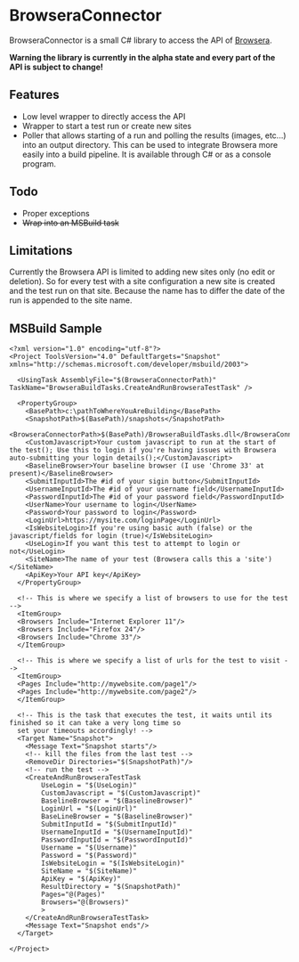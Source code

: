 BrowseraConnector
=================
BrowseraConnector is a small C# library to access the API of [Browsera](http://www.browsera.com). 

**Warning the library is currently in the alpha state and every part of the API is subject to change!**

## Features
- Low level wrapper to directly access the API
- Wrapper to start a test run or create new sites
- Poller that allows starting of a run and polling the results (images, etc...) into an output directory. This can be used to integrate Browsera more easily into a build pipeline. It is available through C# or as a console program.


## Todo
- Proper exceptions
- ~~Wrap into an MSBuild task~~

## Limitations
Currently the Browsera API is limited to adding new sites only (no edit or deletion). So for every test with a site configuration a new site is created and the test run on that site. Because the name has to differ the date of the run is appended to the site name.

## MSBuild Sample

```
<?xml version="1.0" encoding="utf-8"?>
<Project ToolsVersion="4.0" DefaultTargets="Snapshot" xmlns="http://schemas.microsoft.com/developer/msbuild/2003">

  <UsingTask AssemblyFile="$(BrowseraConnectorPath)" TaskName="BrowseraBuildTasks.CreateAndRunBrowseraTestTask" />

  <PropertyGroup>
	<BasePath>c:\pathToWhereYouAreBuilding</BasePath>
	<SnapshotPath>$(BasePath)/snapshots</SnapshotPath>
	<BrowseraConnectorPath>$(BasePath)/BrowseraBuildTasks.dll</BrowseraConnectorPath>
	<CustomJavascript>Your custom javascript to run at the start of the test(); Use this to login if you're having issues with Browsera auto-submitting your login details();</CustomJavascript>
	<BaselineBrowser>Your baseline browser (I use 'Chrome 33' at present)</BaselineBrowser>
	<SubmitInputId>The #id of your sigin button</SubmitInputId>
	<UsernameInputId>The #id of your username field</UsernameInputId>
	<PasswordInputId>The #id of your password field</PasswordInputId>
	<UserName>Your username to login</UserName>
	<Password>Your password to login</Password>
	<LoginUrl>https://mysite.com/loginPage</LoginUrl>
	<IsWebsiteLogin>If you're using basic auth (false) or the javascript/fields for login (true)</IsWebsiteLogin>
	<UseLogin>If you want this test to attempt to login or not</UseLogin>
	<SiteName>The name of your test (Browsera calls this a 'site')</SiteName>
	<ApiKey>Your API key</ApiKey>
  </PropertyGroup>
  
  <!-- This is where we specify a list of browsers to use for the test -->
  <ItemGroup>
  <Browsers Include="Internet Explorer 11"/>
  <Browsers Include="Firefox 24"/>
  <Browsers Include="Chrome 33"/>
  </ItemGroup>
  
  <!-- This is where we specify a list of urls for the test to visit -->
  <ItemGroup>
  <Pages Include="http://mywebsite.com/page1"/>
  <Pages Include="http://mywebsite.com/page2"/>
  </ItemGroup>

  <!-- This is the task that executes the test, it waits until its finished so it can take a very long time so
  set your timeouts accordingly! -->
  <Target Name="Snapshot">
    <Message Text="Snapshot starts"/>
	<!-- kill the files from the last test -->
    <RemoveDir Directories="$(SnapshotPath)"/>
	<!-- run the test -->
	<CreateAndRunBrowseraTestTask
		UseLogin = "$(UseLogin)"
		CustomJavascript = "$(CustomJavascript)"
		BaselineBrowser = "$(BaselineBrowser)" 
		LoginUrl = "$(LoginUrl)"
		BaseLineBrowser = "$(BaselineBrowser)"
		SubmitInputId = "$(SubmitInputId)"
		UsernameInputId = "$(UsernameInputId)"
		PasswordInputId = "$(PasswordInputId)"
		Username = "$(Username)"
		Password = "$(Password)"
		IsWebsiteLogin = "$(IsWebsiteLogin)"
		SiteName = "$(SiteName)"
		ApiKey = "$(ApiKey)"
		ResultDirectory = "$(SnapshotPath)"
		Pages="@(Pages)"
		Browsers="@(Browsers)"
		>
	</CreateAndRunBrowseraTestTask>
    <Message Text="Snapshot ends"/>
  </Target>

</Project>
```


